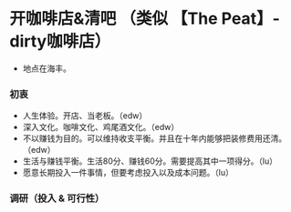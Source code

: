 # 开咖啡店&清吧 （类似 【The Peat】-dirty咖啡店）

- 地点在海丰。

### 初衷

- 人生体验。开店、当老板。（edw）
- 深入文化。咖啡文化、鸡尾酒文化。（edw）
- 不以赚钱为目的。可以维持收支平衡。并且在十年内能够把装修费用还清。（edw）
- 生活与赚钱平衡。生活80分、赚钱60分。需要提高其中一项得分。（lu）
- 愿意长期投入一件事情，但要考虑投入以及成本问题。（lu）

### 调研（投入 & 可行性）
